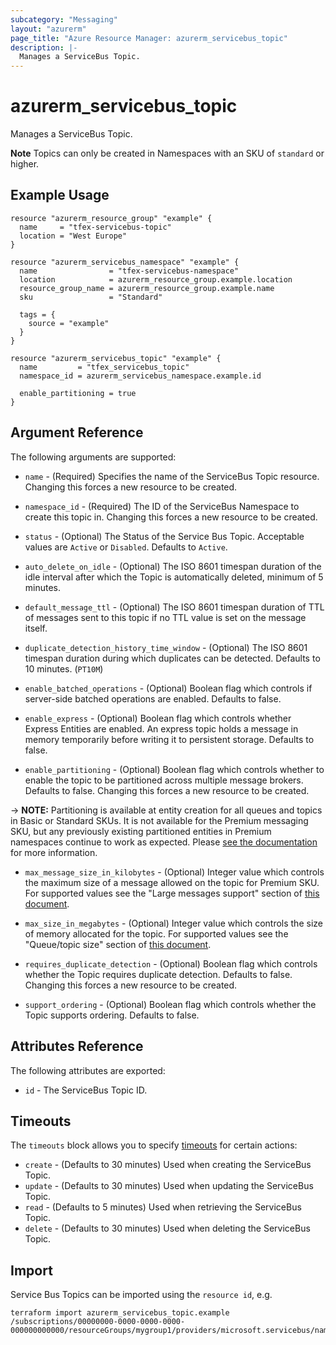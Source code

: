 ```yaml
---
subcategory: "Messaging"
layout: "azurerm"
page_title: "Azure Resource Manager: azurerm_servicebus_topic"
description: |-
  Manages a ServiceBus Topic.
---
```


# azurerm_servicebus_topic

Manages a ServiceBus Topic.

**Note** Topics can only be created in Namespaces with an SKU of `standard` or higher.

## Example Usage

```hcl
resource "azurerm_resource_group" "example" {
  name     = "tfex-servicebus-topic"
  location = "West Europe"
}

resource "azurerm_servicebus_namespace" "example" {
  name                = "tfex-servicebus-namespace"
  location            = azurerm_resource_group.example.location
  resource_group_name = azurerm_resource_group.example.name
  sku                 = "Standard"

  tags = {
    source = "example"
  }
}

resource "azurerm_servicebus_topic" "example" {
  name         = "tfex_servicebus_topic"
  namespace_id = azurerm_servicebus_namespace.example.id

  enable_partitioning = true
}
```

## Argument Reference

The following arguments are supported:

* `name` - (Required) Specifies the name of the ServiceBus Topic resource. Changing this forces a
    new resource to be created.

* `namespace_id` - (Required) The ID of the ServiceBus Namespace to create
    this topic in. Changing this forces a new resource to be created.

* `status` - (Optional) The Status of the Service Bus Topic. Acceptable values are `Active` or `Disabled`. Defaults to `Active`.

* `auto_delete_on_idle` - (Optional) The ISO 8601 timespan duration of the idle interval after which the
    Topic is automatically deleted, minimum of 5 minutes.

* `default_message_ttl` - (Optional) The ISO 8601 timespan duration of TTL of messages sent to this topic if no
    TTL value is set on the message itself.

* `duplicate_detection_history_time_window` - (Optional) The ISO 8601 timespan duration during which
    duplicates can be detected. Defaults to 10 minutes. (`PT10M`)

* `enable_batched_operations` - (Optional) Boolean flag which controls if server-side
    batched operations are enabled. Defaults to false.

* `enable_express` - (Optional) Boolean flag which controls whether Express Entities
    are enabled. An express topic holds a message in memory temporarily before writing
    it to persistent storage. Defaults to false.

* `enable_partitioning` - (Optional) Boolean flag which controls whether to enable
    the topic to be partitioned across multiple message brokers. Defaults to false.
    Changing this forces a new resource to be created.

-> **NOTE:** Partitioning is available at entity creation for all queues and topics in Basic or Standard SKUs. It is not available for the Premium messaging SKU, but any previously existing partitioned entities in Premium namespaces continue to work as expected. Please [see the documentation](https://docs.microsoft.com/azure/service-bus-messaging/service-bus-partitioning) for more information.

* `max_message_size_in_kilobytes` - (Optional) Integer value which controls the maximum size of
    a message allowed on the topic for Premium SKU. For supported values see the "Large messages support"
    section of [this document](https://docs.microsoft.com/azure/service-bus-messaging/service-bus-premium-messaging#large-messages-support-preview).

* `max_size_in_megabytes` - (Optional) Integer value which controls the size of
    memory allocated for the topic. For supported values see the "Queue/topic size"
    section of [this document](https://docs.microsoft.com/azure/service-bus-messaging/service-bus-quotas).

* `requires_duplicate_detection` - (Optional) Boolean flag which controls whether
    the Topic requires duplicate detection. Defaults to false. Changing this forces
    a new resource to be created.

* `support_ordering` - (Optional) Boolean flag which controls whether the Topic
    supports ordering. Defaults to false.

## Attributes Reference

The following attributes are exported:

* `id` - The ServiceBus Topic ID.

## Timeouts

The `timeouts` block allows you to specify [timeouts](https://www.terraform.io/docs/configuration/resources.html#timeouts) for certain actions:

* `create` - (Defaults to 30 minutes) Used when creating the ServiceBus Topic.
* `update` - (Defaults to 30 minutes) Used when updating the ServiceBus Topic.
* `read` - (Defaults to 5 minutes) Used when retrieving the ServiceBus Topic.
* `delete` - (Defaults to 30 minutes) Used when deleting the ServiceBus Topic.

## Import

Service Bus Topics can be imported using the `resource id`, e.g.

```shell
terraform import azurerm_servicebus_topic.example /subscriptions/00000000-0000-0000-0000-000000000000/resourceGroups/mygroup1/providers/microsoft.servicebus/namespaces/sbns1/topics/sntopic1
```
